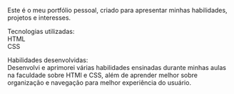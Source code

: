 Este é o meu portfólio pessoal, criado para apresentar minhas habilidades, projetos e interesses.

Tecnologias utilizadas:<br>
HTML<br>
CSS<br>

Habilidades desenvolvidas:<br>
Desenvolvi e aprimorei várias habilidades ensinadas durante minhas aulas na faculdade sobre HTMl e CSS, além de aprender melhor sobre organização e navegação para melhor experiência do usuário. 
